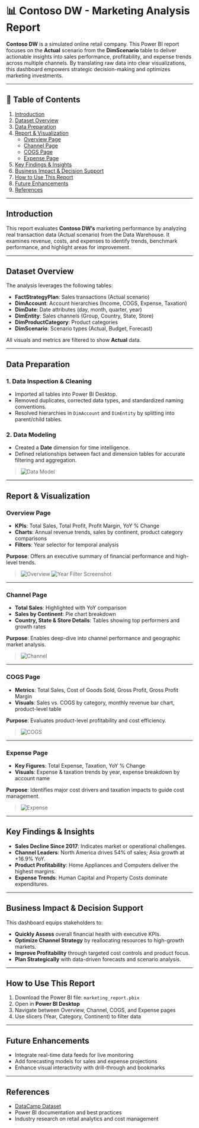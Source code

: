 # 📊 Contoso DW - Marketing Analysis Report

**Contoso DW** is a simulated online retail company. This Power BI report focuses on the **Actual** scenario from the **DimScenario** table to deliver actionable insights into sales performance, profitability, and expense trends across multiple channels. By translating raw data into clear visualizations, this dashboard empowers strategic decision-making and optimizes marketing investments.

---

## 📌 Table of Contents
1. [Introduction](#introduction)  
2. [Dataset Overview](#dataset-overview)  
3. [Data Preparation](#data-preparation)  
4. [Report & Visualization](#report--visualization)  
   - [Overview Page](#overview-page)  
   - [Channel Page](#channel-page)  
   - [COGS Page](#cogs-page)  
   - [Expense Page](#expense-page)  
5. [Key Findings & Insights](#key-findings--insights)  
6. [Business Impact & Decision Support](#business-impact--decision-support)  
7. [How to Use This Report](#how-to-use-this-report)  
8. [Future Enhancements](#future-enhancements)  
9. [References](#references)

---

## Introduction
This report evaluates **Contoso DW’s** marketing performance by analyzing real transaction data (Actual scenario) from the Data Warehouse. It examines revenue, costs, and expenses to identify trends, benchmark performance, and highlight areas for improvement.

---

## Dataset Overview
The analysis leverages the following tables:

- **FactStrategyPlan**: Sales transactions (Actual scenario)  
- **DimAccount**: Account hierarchies (Income, COGS, Expense, Taxation)  
- **DimDate**: Date attributes (day, month, quarter, year)  
- **DimEntity**: Sales channels (Group, Country, State, Store)  
- **DimProductCategory**: Product categories  
- **DimScenario**: Scenario types (Actual, Budget, Forecast)  

All visuals and metrics are filtered to show **Actual** data.

---

## Data Preparation

### 1. Data Inspection & Cleaning
- Imported all tables into Power BI Desktop.  
- Removed duplicates, corrected data types, and standardized naming conventions.  
- Resolved hierarchies in `DimAccount` and `DimEntity` by splitting into parent/child tables.  

### 2. Data Modeling
- Created a **Date** dimension for time intelligence.  
- Defined relationships between fact and dimension tables for accurate filtering and aggregation.

> ![Data Model](screenshots/data_model.jpg)

---

## Report & Visualization

### Overview Page
- **KPIs**: Total Sales, Total Profit, Profit Margin, YoY % Change  
- **Charts**: Annual revenue trends, sales by continent, product category comparisons  
- **Filters**: Year selector for temporal analysis  

**Purpose**: Offers an executive summary of financial performance and high-level trends.

> ![Overview](screenshots/overview_page.jpg)
> ![Year Filter Screenshot](screenshots/year_filter.jpg)

---

### Channel Page
- **Total Sales**: Highlighted with YoY comparison  
- **Sales by Continent**: Pie chart breakdown  
- **Country, State & Store Details**: Tables showing top performers and growth rates  

**Purpose**: Enables deep-dive into channel performance and geographic market analysis.

> ![Channel](screenshots/channel_page.jpg)

---

### COGS Page
- **Metrics**: Total Sales, Cost of Goods Sold, Gross Profit, Gross Profit Margin  
- **Visuals**: Sales vs. COGS by category, monthly revenue bar chart, product-level table  

**Purpose**: Evaluates product-level profitability and cost efficiency.

> ![COGS](screenshots/cogs_page.jpg)

---

### Expense Page
- **Key Figures**: Total Expense, Taxation, YoY % Change  
- **Visuals**: Expense & taxation trends by year, expense breakdown by account name  

**Purpose**: Identifies major cost drivers and taxation impacts to guide cost management.

> ![Expense](screenshots/expense_page.jpg)

---

## Key Findings & Insights
- **Sales Decline Since 2017**: Indicates market or operational challenges.  
- **Channel Leaders**: North America drives 54% of sales; Asia growth at +16.9% YoY.  
- **Product Profitability**: Home Appliances and Computers deliver the highest margins.  
- **Expense Trends**: Human Capital and Property Costs dominate expenditures.  

---

## Business Impact & Decision Support
This dashboard equips stakeholders to:
- **Quickly Assess** overall financial health with executive KPIs.  
- **Optimize Channel Strategy** by reallocating resources to high-growth markets.  
- **Improve Profitability** through targeted cost controls and product focus.  
- **Plan Strategically** with data-driven forecasts and scenario analysis.

---

## How to Use This Report
1. Download the Power BI file: `marketing_report.pbix`  
2. Open in **Power BI Desktop**  
3. Navigate between Overview, Channel, COGS, and Expense pages  
4. Use slicers (Year, Category, Continent) to filter data

---

## Future Enhancements
- Integrate real-time data feeds for live monitoring  
- Add forecasting models for sales and expense projections  
- Enhance visual interactivity with drill-through and bookmarks  

---

## References
- [DataCamp Dataset](https://www.datacamp.com)
- Power BI documentation and best practices  
- Industry research on retail analytics and cost management
